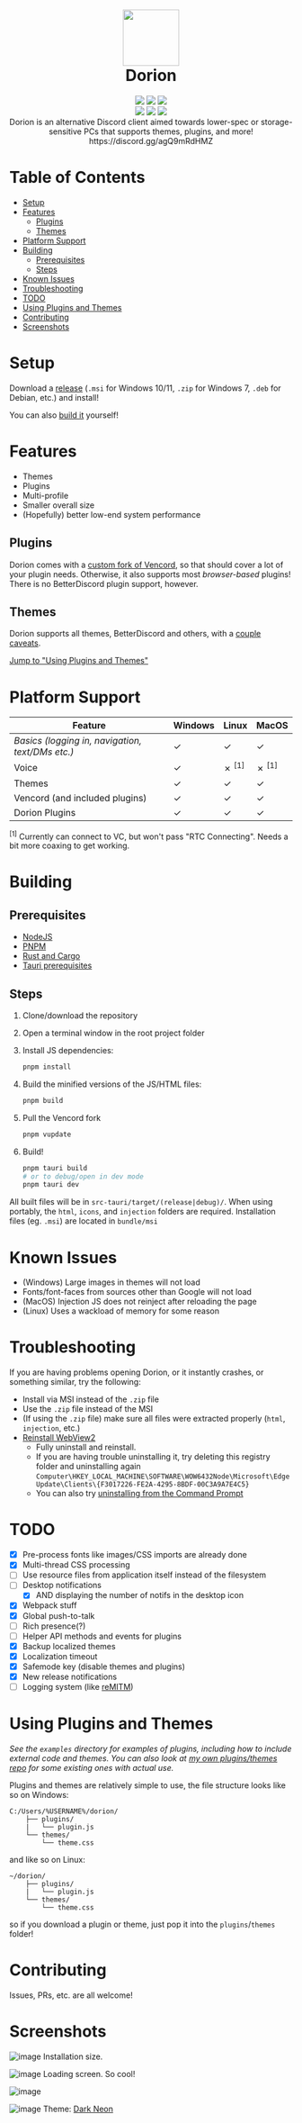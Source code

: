 <h1 align="center">
 <img height="100px" src="https://user-images.githubusercontent.com/25207995/233253555-7f398710-bf80-4241-9397-b01930e56714.png" />
 <br />
 Dorion
</h1>
<div align="center">
 <img src="https://img.shields.io/github/actions/workflow/status/SpikeHD/Dorion/build.yml" />
 <img src="https://img.shields.io/github/package-json/v/SpikeHD/Dorion" />
 <img src="https://img.shields.io/github/repo-size/SpikeHD/Dorion" />
</div>
<div align="center">
 <img src="https://img.shields.io/github/commit-activity/m/SpikeHD/Dorion" />
 <img src="https://img.shields.io/github/release-date/SpikeHD/Dorion" />
 <img src="https://img.shields.io/github/stars/SpikeHD/Dorion" />
</div>

<div align="center">
 Dorion is an alternative Discord client aimed towards lower-spec or storage-sensitive PCs that supports themes, plugins, and more!
 <br />
 https://discord.gg/agQ9mRdHMZ
</div>

# Table of Contents

* [Setup](#setup)
* [Features](#features)
  * [Plugins](#plugins)
  * [Themes](#themes)
* [Platform Support](#platform-support)
* [Building](#building)
  * [Prerequisites](#prerequisites)
  * [Steps](#steps)
* [Known Issues](#known-issues)
* [Troubleshooting](#troubleshooting)
* [TODO](#todo)
* [Using Plugins and Themes](#using-plugins-and-themes)
* [Contributing](#contributing)
* [Screenshots](#screenshots)

# Setup

Download a [release](https://github.com/SpikeHD/Dorion/releases) (`.msi` for Windows 10/11, `.zip` for Windows 7, `.deb` for Debian, etc.) and install!

You can also [build it](#building) yourself!

# Features

* Themes
* Plugins
* Multi-profile
* Smaller overall size
* (Hopefully) better low-end system performance

## Plugins

Dorion comes with a [custom fork of Vencord](https://github.com/SpikeHD/Vencordorion), so that should cover a lot of your plugin needs. Otherwise, it also supports most *browser-based* plugins! There is no BetterDiscord plugin support, however.

## Themes

Dorion supports all themes, BetterDiscord and others, with a [couple caveats](#known-issues).

[Jump to "Using Plugins and Themes"](#using-plugins-and-themes)

# Platform Support

<div width="100%" align="center">

| Feature                                          | Windows | Linux            | MacOS           |
|--------------------------------------------------|---------|------------------|-----------------|
| *Basics (logging in, navigation, text/DMs etc.)* | ✓       | ✓               | ✓               |
| Voice                                            | ✓       | ✗ <sup>[1]</sup>| ✗ <sup>[1]</sup>|
| Themes                                           | ✓       | ✓               | ✓               |
| Vencord (and included plugins)                   | ✓       | ✓               | ✓               |
| Dorion Plugins                                   | ✓       | ✓               | ✓               |
</div>

<sup>[1]</sup> Currently can connect to VC, but won't pass "RTC Connecting". Needs a bit more coaxing to get working.<br/>

# Building

## Prerequisites

* [NodeJS](https://nodejs.org)
* [PNPM](https://pnpm.io/)
* [Rust and Cargo](https://www.rust-lang.org/tools/install)
* [Tauri prerequisites](https://tauri.app/v1/guides/getting-started/prerequisites/#1-system-dependencies)

## Steps

1. Clone/download the repository
2. Open a terminal window in the root project folder
3. Install JS dependencies:

    ```sh
    pnpm install
    ```

4. Build the minified versions of the JS/HTML files:

    ```sh
    pnpm build
    ```

5. Pull the Vencord fork

    ```sh
    pnpm vupdate
    ```

6. Build!

    ```sh
    pnpm tauri build
    # or to debug/open in dev mode
    pnpm tauri dev
    ```

All built files will be in `src-tauri/target/(release|debug)/`. When using portably, the `html`, `icons`, and `injection` folders are required. Installation files (eg. `.msi`) are located in `bundle/msi`

# Known Issues

* (Windows) Large images in themes will not load
* Fonts/font-faces from sources other than Google will not load
* (MacOS) Injection JS does not reinject after reloading the page
* (Linux) Uses a wackload of memory for some reason

# Troubleshooting

If you are having problems opening Dorion, or it instantly crashes, or something similar, try the following:

* Install via MSI instead of the `.zip` file
* Use the `.zip` file instead of the MSI
* (If using the `.zip` file) make sure all files were extracted properly (`html`, `injection`, etc.)
* [Reinstall WebView2](https://developer.microsoft.com/en-us/microsoft-edge/webview2/)
  * Fully uninstall and reinstall.
  * If you are having trouble uninstalling it, try deleting this registry folder and uninstalling again `Computer\HKEY_LOCAL_MACHINE\SOFTWARE\WOW6432Node\Microsoft\EdgeUpdate\Clients\{F3017226-FE2A-4295-8BDF-00C3A9A7E4C5}`
  * You can also try [uninstalling from the Command Prompt](https://superuser.com/a/1743626)

# TODO

* [x] Pre-process fonts like images/CSS imports are already done
* [x] Multi-thread CSS processing
* [ ] Use resource files from application itself instead of the filesystem
* [ ] Desktop notifications
  * [x] AND displaying the number of notifs in the desktop icon
* [x] Webpack stuff
* [x] Global push-to-talk
* [ ] Rich presence(?)
* [ ] Helper API methods and events for plugins
* [x] Backup localized themes
* [x] Localization timeout
* [x] Safemode key (disable themes and plugins)
* [x] New release notifications
* [ ] Logging system (like [reMITM](https://github.com/SpikeHD/reMITM))

# Using Plugins and Themes

*See the `examples` directory for examples of plugins, including how to include external code and themes. You can also look at [my own plugins/themes repo](https://github.com/SpikeHD/DorionPluginsAndThemes) for some existing ones with actual use.*

Plugins and themes are relatively simple to use, the file structure looks like so on Windows:

```
C:/Users/%USERNAME%/dorion/
    ├── plugins/
    |   └── plugin.js
    └── themes/
        └── theme.css
```

and like so on Linux:

```
~/dorion/
    ├── plugins/
    |   └── plugin.js
    └── themes/
        └── theme.css
```

so if you download a plugin or theme, just pop it into the `plugins`/`themes` folder!

# Contributing

Issues, PRs, etc. are all welcome!

# Screenshots

![image](https://user-images.githubusercontent.com/25207995/202989727-e467e711-b916-42d8-ad0c-4cbbb645a133.png)
Installation size.

![image](https://user-images.githubusercontent.com/25207995/202835496-d10156bf-803c-4d3e-804f-761618ba8bb8.png)
Loading screen. So cool!

![image](https://github.com/SpikeHD/Dorion/assets/25207995/3958ad8f-6bb3-4e1d-b8a8-aae1d4d07157)

![image](https://user-images.githubusercontent.com/25207995/202835451-31432fbd-69f1-4564-8830-59ebfcfde7fe.png)
Theme: [Dark Neon](https://betterdiscord.app/theme/Dark%20Neon)
